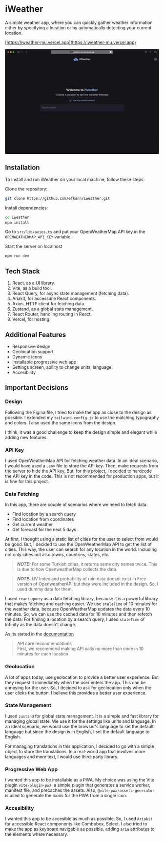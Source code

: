 # iWeather

A simple weather app, where you can quickly gather weather information either by specifying a location or by automatically detecting your current location.

[https://iweather-mu.vercel.app](https://iweather-mu.vercel.app)

![Finished preview of the weather app](/mock_desktop.png)

## Installation

To install and run iWeather on your local machine, follow these steps:

Clone the repository:

```bash
git clone https://github.com/efkann/iweather.git
```

Install dependencies:

```bash
cd iweather
npm install
```

Go to `src/lib/axios.ts` and put your OpenWeatherMap API key in the `OPENWEATHERMAP_API_KEY` variable.

Start the server on localhost

```bash
npm run dev
```

## Tech Stack

1.  React, as a UI library.
2.  Vite, as a build tool.
3.  React Query, for async state management (fetching data).
4.  Ariakit, for accessible React components.
5.  Axios, HTTP client for fetching data.
6.  Zustand, as a global state management.
7.  React Router, handling routing in React.
8.  Vercel, for hosting.

## Additional Features

- Responsive design
- Geolocation support
- Dynamic icons
- Installable progressive web app
- Settings screen, ability to change units, language.
- Accesibility

## Important Decisions

### Design

Following the Figma file, I tried to make the app as close to the design as possible. I extended my `tailwind.config.js` to use the matching typography and colors. I also used the same icons from the design.

I think, it was a good challenge to keep the design simple and elegant while adding new features.

### API Key

I used OpenWeatherMap API for fetching weather data. In an ideal scenario, I would have used a `.env` file to store the API key. Then, make requests from the server to hide the API key. But, for this project, I decided to hardcode the API key in the code. This is not recommended for production apps, but it is fine for this project.

### Data Fetching

In this app, there are couple of scenarios where we need to fetch data.

- Find location by a search query
- Find location from coordinates
- Get current weather
- Get forecast for the next 5 days

At first, I thought using a static list of cities for the user to select from would be good. But, I decided to use the OpenWeatherMap API to get the list of cities. This way, the user can search for any location in the world. Including not only cities but also towns, countries, states, etc.

> **_NOTE:_** For some Turkish cities, it returns same city names twice. This is due to how OpenweatherMap collects the data.

> **_NOTE:_** UV Index and probability of rain data doesnt exist in Free version of OpenweatherAPI but they were included in the design. So, I used dummy data for them.

I used `react-query` as a data fetching library, because it is a powerful library that makes fetching and caching easier. We use `staleTime` of 10 minutes for the weather data, because OpenWeatherMap updates the data every 10 minutes. So, we can use the cached data for 10 minutes and then refetch the data. For finding a location by a search query, I used `staleTime` of Infinity as the data doesn't change.

As its stated in the [documentation](https://openweathermap.org/appid)

> API care recommendations  
> First, we recommend making API calls no more than once in 10 minutes for each location

### Geolocation

A lot of apps today, use geolocation to provide a better user experience. But they request it immediately when the user enters the app. This can be annoying for the user. So, I decided to ask for geolocation only when the user clicks the button. I believe this provides a better user experience.

### State Management

I used `zustand` for global state management. It is a simple and fast library for managing global state. We use it for the settings like units and language. In an ideal scenario, we would use the browser's language to set the default language but since the design is in English, I set the default language to English.

For managing translations in this application, I decided to go with a simple object to store the translations. In a real-world app that involves more languages and more text, I would use third-party library.

### Progressive Web App

I wanted this app to be installable as a PWA. My choice was using the Vite plugin `vite-plugin-pwa`, a simple plugin that generates a service worker, manifest file, and precaches the assets. Also, `@vite-pwa/assets-generator` is used to generate the icons for the PWA from a single icon.

### Accesibility

I wanted this app to be accesible as much as possible. So, I used `Ariakit` for accessible React components like Combobox, Select. I also tried to make the app as keyboard navigable as possible. adding `aria` attributes to the elements where necessary.
